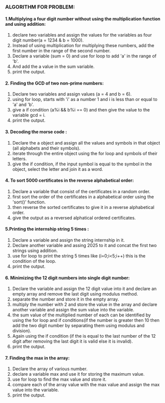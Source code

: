 ### ALGORITHM FOR PROBLEM:
#### 1.Multiplying a four digit number without using the multiplication function and using addition:
1. declare two variables and assign the values for the variables as four digit number(a = 1234 & b = 1000).
2. Instead of using multiplication for multiplying these numbers, add the first number in the range of the second number.
3. Declare a variable (sum = 0) and use for loop to add 'a' in the range of 'b'.
4. And add the a value in the sum variable.
5. print the output.

#### 2. Finding the GCD of two non-prime numbers:
1. Declare two variables and assign values (a = 4 and b = 6).
2. using for loop, starts with 'i' as a number 1 and i is less than or equal to 'a' and 'b'.
3. give a if condition (a%i && b%i == 0) and then give the value to the variable gcd = i.
4. print the output.

#### 3. Decoding the morse code :
1. Declare the a object and assign all the values and symbols in that object (all alphabets and their symbols).
2. iterate through the entire object using the for loop and symbols of their letters.
3. give the if condition, if the input symbol is equal to the symbol in the object, select the letter and join it as a word.

#### 4. To sort 5000 certificates in the reverse alphabetical order:
1. Declare a variable that consist of the certificates in a random order.
2. first sort the order of the certificates in a alphabetical order using the 'sort()' function.
3. then reverse the sorted certificates to give it in a reverse alphabetical order.
4. give the output as a reversed alphatical ordered certificates.

#### 5.Printing the internship string 5 times :
1. Declare a variable and assign the string internship in it.
2. Declare another variable and assing 2025 to it and concat the first two strings using addition.
3. use for loop to print the string 5 times like (i=0;i<5;i++) this is the condition of the loop.
4. print the output.

#### 6. Minimizing the 12 digit numbers into single digit number:
1. Declare the variable and assign the 12 digit value into it and declare an empty array and remove the last digit using modulus method.
2. separate the number and store it in the empty array.
3. multiply the number with 2 and store the value in the array and declare another variable and assign the sum value into the variable.
4. the sum value of the multiplied number of each can be identified by using the for loop and if conditions(if the number is greater then 10 then add the two digit number by separating them using modulus and division).
5. Again using the if condition (if the is equal to the last number of the 12 digit after removing the last digit it is valid else it is invalid).
6. print the output.

#### 7. Finding the max in the array:
1. Declare the array of various number.
2. declare a variable max and use it for storing the maximum value.
3. use for loop to find the max value and store it.
4. compare each of the array value with the max value and assign the max value into the variable.
5. print the output.